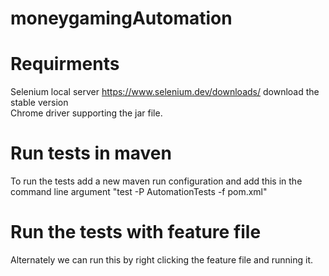 # moneygamingAutomation

# Requirments
 Selenium local server https://www.selenium.dev/downloads/ download the stable version <br />
 Chrome driver supporting the jar file. 

# Run tests in maven 
To run the tests add a new maven run configuration and add this in the command line argument "test -P AutomationTests -f pom.xml"

# Run the tests with feature file
Alternately we can run this by right clicking the feature file and running it.
  
